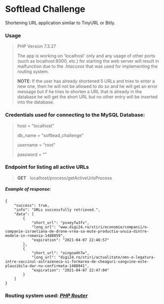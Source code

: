 # Softlead Challenge
Shortening URL application similar to TinyURL or Bitly.
### Usage
> PHP Version 7.3.27
>
> The app is working on 'localhost' only and any usage of other ports (such as localhost:8000, etc.) for starting the web server will result in malfunction due to the *.htaccess* that was used for implementing the routing system.
>
> **NOTE**: If the user has already shortened 5 URLs and tries to enter a new one, then he will not be allowed to do so and he will get an error message but if he tries to shorten a URL that is already in the database he will get the short URL but no other entry will be inserted into the database.
### Credentials used for connecting to the MySQL Database:
> host = "localhost"
>
> db_name = "softlead_challenge"
>
> username = "root"
>
> password = ""
### Endpoint for listing all active URLs
> **GET** &nbsp; localhost/process/getActiveUrlsProcess
##### Example of response:
```
{
    "success": true,
    "info": "URLs successfully retrieved.",
    "data": [
        {
            "short_url": "psxeyfw3fv",
            "long_url": "www.digi24.ro/stiri/economie/companii/o-companie-israeliana-de-drone-vrea-sa-mute-productia-unuia-dintre-modele-in-romania-1488059",
            "expiration": "2021-04-07 22:46:57"
        },
        {
            "short_url": "oingoa4h7w",
            "long_url": "digi24.ro/stiri/actualitate/oms-o-legatura-intre-vaccinul-astrazeneca-si-formarea-de-cheaguri-sangvine-este-plauzibila-dar-nu-confirmata-1488041",
            "expiration": "2021-04-07 22:47:04"
        }
    ]
}
```
### Routing system used: *[PHP Router](https://github.com/phprouter/main)*